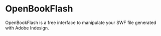 OpenBookFlash
=============

OpenBookFlash is a free interface to manipulate your SWF file generated with Adobe Indesign.
